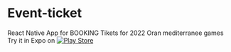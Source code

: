 # Event-ticket

React Native App for BOOKING Tikets for 2022 Oran mediterranee games
Try it in Expo on [![Play Store](./doc/expo-logo.svg)](https://expo.dev/@brahim360/event-ticket)
